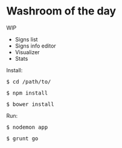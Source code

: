 Washroom of the day
================

WIP

- Signs list
- Signs info editor
- Visualizer
- Stats

Install:
<pre>$ cd /path/to/</pre>
<pre>$ npm install</pre>
<pre>$ bower install</pre>

Run:
<pre>$ nodemon app</pre>
<pre>$ grunt go</pre>

